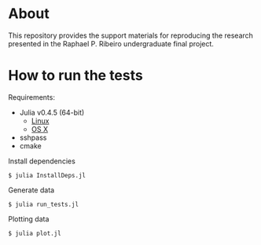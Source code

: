 # About

This repository provides the support materials for reproducing the research presented in the Raphael P. Ribeiro undergraduate final project.

# How to run the tests

Requirements:

* Julia v0.4.5 (64-bit) 
    * [Linux](https://julialang.s3.amazonaws.com/bin/linux/x64/0.4/julia-0.4.5-linux-x86_64.tar.gz) 
    * [OS X](https://s3.amazonaws.com/julialang/bin/osx/x64/0.4/julia-0.4.5-osx10.7+.dmg)
* sshpass
* cmake

Install dependencies
```
$ julia InstallDeps.jl
```

Generate data
```
$ julia run_tests.jl
```

Plotting data
```
$ julia plot.jl
```
